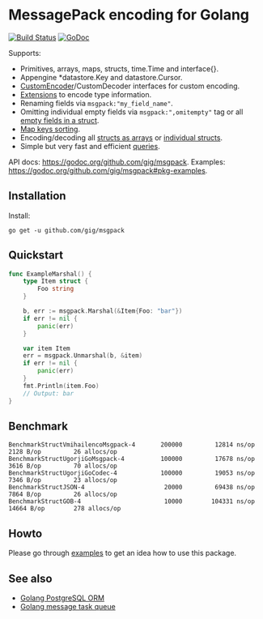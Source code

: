 # MessagePack encoding for Golang

[![Build Status](https://travis-ci.org/vmihailenco/msgpack.svg?branch=v2)](https://travis-ci.org/vmihailenco/msgpack)
[![GoDoc](https://godoc.org/github.com/gig/msgpack?status.svg)](https://godoc.org/github.com/gig/msgpack)

Supports:
- Primitives, arrays, maps, structs, time.Time and interface{}.
- Appengine *datastore.Key and datastore.Cursor.
- [CustomEncoder](https://godoc.org/github.com/gig/msgpack#example-CustomEncoder)/CustomDecoder interfaces for custom encoding.
- [Extensions](https://godoc.org/github.com/gig/msgpack#example-RegisterExt) to encode type information.
- Renaming fields via `msgpack:"my_field_name"`.
- Omitting individual empty fields via `msgpack:",omitempty"` tag or all [empty fields in a struct](https://godoc.org/github.com/gig/msgpack#example-Marshal--OmitEmpty).
- [Map keys sorting](https://godoc.org/github.com/gig/msgpack#Encoder.SortMapKeys).
- Encoding/decoding all [structs as arrays](https://godoc.org/github.com/gig/msgpack#Encoder.StructAsArray) or [individual structs](https://godoc.org/github.com/gig/msgpack#example-Marshal--AsArray).
- Simple but very fast and efficient [queries](https://godoc.org/github.com/gig/msgpack#example-Decoder-Query).

API docs: https://godoc.org/github.com/gig/msgpack.
Examples: https://godoc.org/github.com/gig/msgpack#pkg-examples.

## Installation

Install:

```shell
go get -u github.com/gig/msgpack
```

## Quickstart

```go
func ExampleMarshal() {
	type Item struct {
		Foo string
	}

	b, err := msgpack.Marshal(&Item{Foo: "bar"})
	if err != nil {
		panic(err)
	}

	var item Item
	err = msgpack.Unmarshal(b, &item)
	if err != nil {
		panic(err)
	}
	fmt.Println(item.Foo)
	// Output: bar
}
```

## Benchmark

```
BenchmarkStructVmihailencoMsgpack-4   	  200000	     12814 ns/op	    2128 B/op	      26 allocs/op
BenchmarkStructUgorjiGoMsgpack-4      	  100000	     17678 ns/op	    3616 B/op	      70 allocs/op
BenchmarkStructUgorjiGoCodec-4        	  100000	     19053 ns/op	    7346 B/op	      23 allocs/op
BenchmarkStructJSON-4                 	   20000	     69438 ns/op	    7864 B/op	      26 allocs/op
BenchmarkStructGOB-4                  	   10000	    104331 ns/op	   14664 B/op	     278 allocs/op
```

## Howto

Please go through [examples](https://godoc.org/github.com/gig/msgpack#pkg-examples) to get an idea how to use this package.

## See also

- [Golang PostgreSQL ORM](https://github.com/go-pg/pg)
- [Golang message task queue](https://github.com/go-msgqueue/msgqueue)
